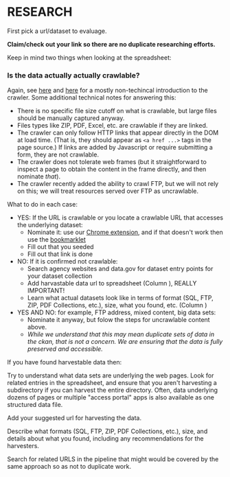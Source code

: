 # RESEARCH 

First pick a url/dataset to evaluage. 

**Claim/check out your link so there are no
duplicate researching efforts.**

Keep in mind two things when looking at the spreadsheet: 



### Is the data actually actually crawlable?

Again, see [here](https://docs.google.com/document/d/1PeWefW2toThs-Pbw0CMv2us7wxQI0gRrP1LGuwMp_UQ/edit)
and
[here](https://docs.google.com/document/d/1qpuNCmBmu4KcsS_hE2srewcCiP4f9P5cCyDfHmsSAVU/edit)
for a mostly non-techincal introduction to the crawler. Some additional
technical notes for answering this:

- There is no specific file size cutoff on what is crawlable, but large files
  should be manually captured anyway.
- Files types like ZIP, PDF, Excel, etc. are crawlable if they are linked.
- The crawler can only follow HTTP links that appear directly in the DOM at load
  time. (That is, they should appear as `<a href ...>` tags in the page source.)
  If links are added by Javascript or require submitting a form, they are
  not crawlable.
- The crawler does not tolerate web frames (but it straightforward to inspect
  a page to obtain the content in the frame directly, and then nominate *that*).
- The crawler recently added the ability to crawl FTP, but we will not rely on
  this; we will treat resources served over FTP as uncrawlable.

What to do in each case:

- YES: If the URL is crawlable or you locate a crawlable URL that accesses the
  underlying dataset:
  - Nominate it: use our
    [Chrome extension](https://chrome.google.com/webstore/detail/nominationtool/abjpihafglmijnkkoppbookfkkanklok),
    and if that doesn't work then use the
    [bookmarklet](http://digital2.library.unt.edu/nomination/eth2016/about/)
  - Fill out that you seeded 
  - Fill out that link is done 
- NO: If it is confirmed not crawlable:
  - Search agency websites and data.gov for dataset entry points for your dataset collection   
  - Add harvastable data url to spreadsheet (Column ), REALLY IMPORTANT! 
  - Learn what actual datasets look like in terms of format  (SQL, FTP, ZIP, PDF Collections, etc.), size,  what you found, etc. (Column )
- YES AND NO: for example, FTP address, mixed content, big data sets:
  - Nominate it anyway, but folow the steps for uncrawlable content above.
  - *While we understand that this may mean duplicate sets of data in the ckan, that is not a concern. We are ensuring that the data is fully preserved and accessible.*

If you have found harvestable data then:

Try to understand what data sets are underlying the web pages. Look for related
entries in the spreadsheet, and ensure that you aren't harvesting a subdirectory
if you can harvest the entire directory. Often, data underlying dozens of pages
or multiple "access portal" apps is also available as one structured data file.

Add your suggested url for harvesting the data. 

Describe what formats (SQL, FTP, ZIP, PDF Collections, etc.), size, and details about what you found, including any recommendations for the harvesters.

Search for related URLS in the pipeline that might would be covered by the same approach so as not to duplicate work.
